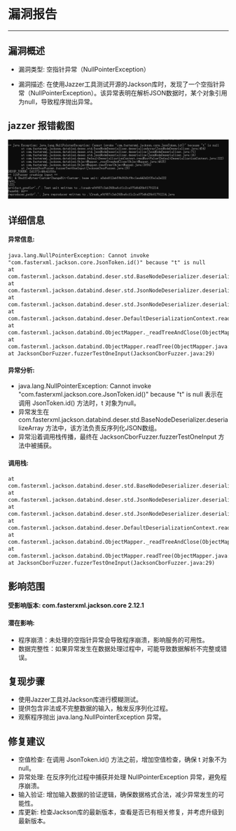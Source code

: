 # 漏洞报告
***

## 漏洞概述
* 漏洞类型: 空指针异常（NullPointerException）

* 漏洞描述: 在使用Jazzer工具测试开源的Jackson库时，发现了一个空指针异常（NullPointerException）。该异常表明在解析JSON数据时，某个对象引用为null，导致程序抛出异常。
## jazzer 报错截图
![img.png](img.png)
## 详细信息
#### 异常信息:
```
java.lang.NullPointerException: Cannot invoke "com.fasterxml.jackson.core.JsonToken.id()" because "t" is null
at com.fasterxml.jackson.databind.deser.std.BaseNodeDeserializer.deserializeArray(JsonNodeDeserializer.java:454)
at com.fasterxml.jackson.databind.deser.std.JsonNodeDeserializer.deserialize(JsonNodeDeserializer.java:71)
at com.fasterxml.jackson.databind.deser.std.JsonNodeDeserializer.deserialize(JsonNodeDeserializer.java:16)
at com.fasterxml.jackson.databind.deser.DefaultDeserializationContext.readRootValue(DefaultDeserializationContext.java:322)
at com.fasterxml.jackson.databind.ObjectMapper._readTreeAndClose(ObjectMapper.java:4635)
at com.fasterxml.jackson.databind.ObjectMapper.readTree(ObjectMapper.java:3056)
at JacksonCborFuzzer.fuzzerTestOneInput(JacksonCborFuzzer.java:29)
```


#### 异常分析:

* java.lang.NullPointerException: Cannot invoke "com.fasterxml.jackson.core.JsonToken.id()" because "t" is null 表示在调用 JsonToken.id() 方法时，t 对象为null。
* 异常发生在 com.fasterxml.jackson.databind.deser.std.BaseNodeDeserializer.deserializeArray 方法中，该方法负责反序列化JSON数组。
* 异常沿着调用栈传播，最终在 JacksonCborFuzzer.fuzzerTestOneInput 方法中被捕获。
#### 调用栈:
```
at com.fasterxml.jackson.databind.deser.std.BaseNodeDeserializer.deserializeArray(JsonNodeDeserializer.java:454)
at com.fasterxml.jackson.databind.deser.std.JsonNodeDeserializer.deserialize(JsonNodeDeserializer.java:71)
at com.fasterxml.jackson.databind.deser.std.JsonNodeDeserializer.deserialize(JsonNodeDeserializer.java:16)
at com.fasterxml.jackson.databind.deser.DefaultDeserializationContext.readRootValue(DefaultDeserializationContext.java:322)
at com.fasterxml.jackson.databind.ObjectMapper._readTreeAndClose(ObjectMapper.java:4635)
at com.fasterxml.jackson.databind.ObjectMapper.readTree(ObjectMapper.java:3056)
at JacksonCborFuzzer.fuzzerTestOneInput(JacksonCborFuzzer.java:29)
```

## 影响范围
#### 受影响版本: com.fasterxml.jackson.core 2.12.1

#### 潜在影响:

* 程序崩溃：未处理的空指针异常会导致程序崩溃，影响服务的可用性。
* 数据完整性：如果异常发生在数据处理过程中，可能导致数据解析不完整或错误。
## 复现步骤
* 使用Jazzer工具对Jackson库进行模糊测试。
* 提供包含非法或不完整数据的输入，触发反序列化过程。
* 观察程序抛出 java.lang.NullPointerException 异常。
## 修复建议
* 空值检查: 在调用 JsonToken.id() 方法之前，增加空值检查，确保 t 对象不为null。
* 异常处理: 在反序列化过程中捕获并处理 NullPointerException 异常，避免程序崩溃。
* 输入验证: 增加输入数据的验证逻辑，确保数据格式合法，减少异常发生的可能性。
* 库更新: 检查Jackson库的最新版本，查看是否已有相关修复，并考虑升级到最新版本。